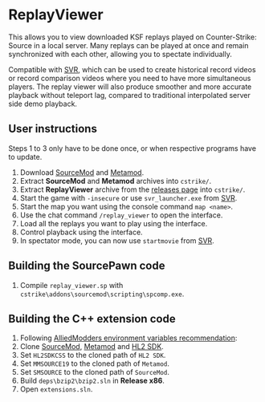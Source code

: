 # ReplayViewer

This allows you to view downloaded KSF replays played on Counter-Strike: Source in a local server. Many replays can be played at once and remain synchronized with each other, allowing you to spectate individually.

Compatible with [SVR](https://github.com/crashfort/SourceDemoRender/), which can be used to create historical record videos or record comparison videos where you need to have more simultaneous players. The replay viewer will also produce smoother and more accurate playback without teleport lag, compared to traditional interpolated server side demo playback.

## User instructions

Steps 1 to 3 only have to be done once, or when respective programs have to update.

1. Download [SourceMod](https://www.sourcemod.net/downloads.php) and [Metamod](https://www.metamodsource.net/).
2. Extract **SourceMod** and **Metamod** archives into `cstrike/`.
3. Extract **ReplayViewer** archive from the [releases page](https://github.com/crashfort/ReplayViewer/releases) into `cstrike/`.
4. Start the game with `-insecure` or use `svr_launcher.exe` from [SVR](https://github.com/crashfort/SourceDemoRender/).
5. Start the map you want using the console command `map <name>`.
6. Use the chat command `/replay_viewer` to open the interface.
7. Load all the replays you want to play using the interface.
8. Control playback using the interface.
9. In spectator mode, you can now use `startmovie` from [SVR](https://github.com/crashfort/SourceDemoRender/).

## Building the SourcePawn code

1. Compile `replay_viewer.sp` with `cstrike\addons\sourcemod\scripting\spcomp.exe`.

## Building the C++ extension code

1. Following [AlliedModders environment variables recommendation](https://wiki.alliedmods.net/Writing_Extensions#Environment_Variables):
2. Clone [SourceMod](https://github.com/alliedmodders/sourcemod/), [Metamod](https://github.com/alliedmodders/metamod-source/) and [HL2 SDK](https://github.com/alliedmodders/hl2sdk).
3. Set `HL2SDKCSS` to the cloned path of `HL2 SDK`.
4. Set `MMSOURCE19` to the cloned path of `Metamod`.
5. Set `SMSOURCE` to the cloned path of `SourceMod`.
6. Build `deps\bzip2\bzip2.sln` in **Release x86**.
7. Open `extensions.sln`.

